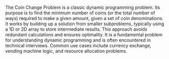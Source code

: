 The Coin Change Problem is a classic dynamic programming problem. Its purpose is to find the minimum number of coins (or the total number of ways) required to make a given amount, given a set of coin denominations. It works by building up a solution from smaller subproblems, typically using a 1D or 2D array to store intermediate results. This approach avoids redundant calculations and ensures optimality. It is a fundamental problem for understanding dynamic programming and is often encountered in technical interviews. Common use cases include currency exchange, vending machine logic, and resource allocation problems.